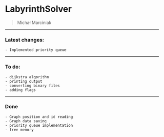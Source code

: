 # LabyrinthSolver
>Michał Marciniak

---

### Latest changes:
```
- Implemented priority queue
```

----

### To do:
``` 
- dijkstra algorithm
- printing output
- converting binary files
- adding flags
```

---

### Done

```
- Graph position and id reading
- Graph data saving
- priority queue implementation
- free memory
```